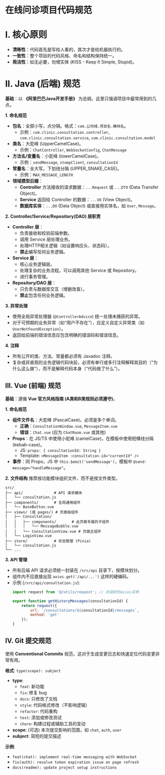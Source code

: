 # 在线问诊项目代码规范


# I. 核心原则

*   **清晰性**：代码首先是写给人看的，其次才是给机器执行的。
*   **一致性**：整个项目的代码风格、命名和结构保持统一。
*   **简洁性**：如无必要，勿增实体 (KISS - Keep It Simple, Stupid)。

# II. Java (后端) 规范

**基础**：以 **《阿里巴巴Java开发手册》** 为总纲。这里只强调项目中最常用到的几点。

**1. 命名规范**
*   **包名**：全部小写，点分隔。格式：`com.公司域.项目名.模块名`。
    *   示例：`com.clinic.consultation.controller`, `com.clinic.consultation.service`, `com.clinic.consultation.model`
*   **类名**：大驼峰 (UpperCamelCase)。
    *   示例：`ChatController`, `WebSocketConfig`, `ChatMessage`
*   **方法名/变量名**：小驼峰 (lowerCamelCase)。
    *   示例：`sendMessage`, `stompClient`, `consultationId`
*   **常量名**：全大写，下划线分隔 (UPPER_SNAKE_CASE)。
    *   示例：`MAX_MESSAGE_LENGTH`
*   **领域模型后缀**：
    *   **Controller** 方法接收的请求数据：`...Request` 或 `...DTO` (Data Transfer Object)。
    *   **Service** 返回给 Controller 的数据：`...VO` (View Object)。
    *   **数据库实体**：`...DO` (Data Object) 或直接用实体名，如 `User`, `Message`。

**2. Controller/Service/Repository(DAO) 层职责**
*   **Controller 层**：
    *   负责接收和校验前端参数。
    *   调用 Service 层处理业务。
    *   处理HTTP相关逻辑（如设置响应头、状态码）。
    *   **禁止**编写任何业务逻辑。
*   **Service 层**：
    *   核心业务逻辑层。
    *   处理复杂的业务流程，可以调用其他 Service 或 Repository。
    *   进行事务管理。
*   **Repository/DAO 层**：
    *   只负责与数据库交互（增删改查）。
    *   **禁止**包含任何业务逻辑。

**3. 异常处理**
*   使用全局异常处理器 (`@ControllerAdvice`) 统一处理未捕获的异常。
*   对于可预期的业务异常（如“用户不存在”），应定义自定义异常类（如 `UserNotFoundException`）。
*   返回给前端的错误信息应包含明确的错误码和错误信息。

**4. 注释**
*   所有公开的类、方法、常量都必须有 Javadoc 注释。
*   复杂或非直观的业务逻辑代码块前，必须有单行或多行注释解释其目的（“为什么这么做”），而不是解释代码本身（“代码做了什么”）。

## III. Vue (前端) 规范

**基础**：遵循 **Vue 官方风格指南 (A类和B类规则必须遵守)**。

**1. 命名规范**
*   **组件文件名**：大驼峰 (PascalCase)。必须是多个单词。
    *   **正确**：`ConsultationWindow.vue`, `MessageItem.vue`
    *   **错误**：`Chat.vue` (应为 `ChatRoom.vue` 或其他)
*   **Props**：在 JS/TS 中使用小驼峰 (camelCase)，在模板中使用短横线分隔 (kebab-case)。
    *   JS: `props: { consultationId: String }`
    *   Template: `<MessageItem :consultation-id="currentId" />`
*   **事件**：同 Props，JS 中 `this.$emit('sendMessage')`，模板中 `@send-message="handleMessage"`。

**2. 文件结构**
推荐按功能模块组织文件，而不是按文件类型。
```
src/
├── api/              # API 请求模块
│   └── consultation.js
├── components/       # 全局通用组件
│   └── BaseButton.vue
├── views/ (或 pages/) # 页面级组件
│   ├── Consultation/
│   │   ├── components/       # 此页面专属的子组件
│   │   │   └── MessageBubble.vue
│   │   └── ConsultationView.vue # 页面主组件
│   └── LoginView.vue
├── store/            # 状态管理 (Pinia)
│   └── consultation.js
└── ...
```

**3. API 管理**
*   所有后端 API 请求必须统一封装在 `/src/api` 目录下，按模块划分。
*   组件内不应直接出现 `axios.get('/api/...')` 这样的硬编码。
*   示例 (`/src/api/consultation.js`):
    ```javascript
    import request from '@/utils/request'; // 封装好的axios实例

    export function getHistoryMessages(consultationId) {
        return request({
            url: `/consultations/${consultationId}/messages`,
            method: 'get'
        });
    }
    ```

## IV. Git 提交规范

使用 **Conventional Commits** 规范，这对于生成变更日志和快速定位代码变更非常有用。

**格式**: `type(scope): subject`

*   **type**:
    *   `feat`: 新功能
    *   `fix`: 修复 bug
    *   `docs`: 只修改了文档
    *   `style`: 代码格式修改（不影响逻辑）
    *   `refactor`: 代码重构
    *   `test`: 添加或修改测试
    *   `chore`: 构建过程或辅助工具的变动
*   **scope**: (可选) 本次提交影响的范围，如 `chat`, `auth`, `user`
*   **subject**: 简短的提交描述

**示例**:
*   `feat(chat): implement real-time messaging with WebSocket`
*   `fix(auth): resolve token expiration issue on page refresh`
*   `docs(readme): update project setup instructions`
